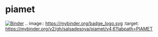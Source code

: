 # piamet
[![Binder](https://mybinder.org/badge_logo.svg)](https://mybinder.org/v2/gh/salsadesoya/piamet/v4,6?labpath=PIAMET)
.. image:: https://mybinder.org/badge_logo.svg
 :target: https://mybinder.org/v2/gh/salsadesoya/piamet/v4,6?labpath=PIAMET
